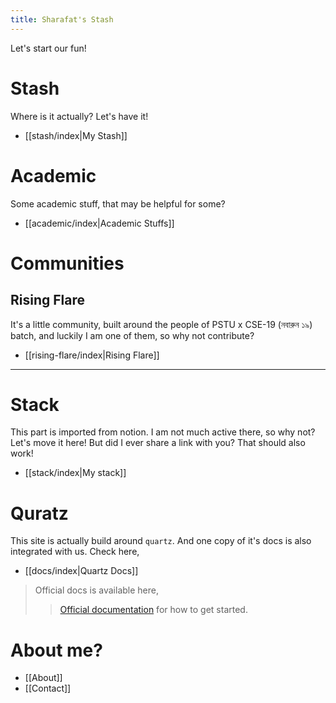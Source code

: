 ```yaml
---
title: Sharafat's Stash
---
```


Let's start our fun!

# Stash

Where is it actually? Let's have it!

- [[stash/index|My Stash]]

# Academic

Some academic stuff, that may be helpful for some?

- [[academic/index|Academic Stuffs]]

# Communities

## Rising Flare

It's a little community, built around the people of PSTU x CSE-19 (নবারুন ১৯) batch, and luckily I am one of them, so why not contribute?

- [[rising-flare/index|Rising Flare]]


---
# Stack

This part is imported from notion. I am not much active there, so why not? Let's move it here! But did I ever share a link with you? That should also work!
- [[stack/index|My stack]]

# Quratz

This site is actually build around `quartz`. And one copy of it's docs is also integrated with us. Check here,
- [[docs/index|Quartz Docs]]

> Official docs is available here,
> > [Official documentation](https://quartz.jzhao.xyz) for how to get started.
# About me?
- [[About]]
- [[Contact]]
